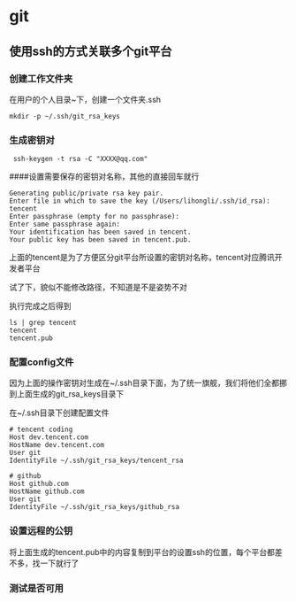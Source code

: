 # git

## 使用ssh的方式关联多个git平台

### 创建工作文件夹

在用户的个人目录~下，创建一个文件夹.ssh

```shell
mkdir -p ~/.ssh/git_rsa_keys
```

### 生成密钥对
```shell
 ssh-keygen -t rsa -C "XXXX@qq.com"
```

####设置需要保存的密钥对名称，其他的直接回车就行

```shell
Generating public/private rsa key pair.
Enter file in which to save the key (/Users/lihongli/.ssh/id_rsa): tencent
Enter passphrase (empty for no passphrase):
Enter same passphrase again:
Your identification has been saved in tencent.
Your public key has been saved in tencent.pub.
```

上面的tencent是为了方便区分git平台所设置的密钥对名称，tencent对应腾讯开发者平台

试了下，貌似不能修改路径，不知道是不是姿势不对

执行完成之后得到

```shell
ls | grep tencent
tencent
tencent.pub
```

### 配置config文件

因为上面的操作密钥对生成在~/.ssh目录下面，为了统一旗舰，我们将他们全都挪到上面生成的git_rsa_keys目录下

在~/.ssh目录下创建配置文件

```shell
# tencent coding
Host dev.tencent.com
HostName dev.tencent.com
User git
IdentityFile ~/.ssh/git_rsa_keys/tencent_rsa

# github
Host github.com
HostName github.com
User git
IdentityFile ~/.ssh/git_rsa_keys/github_rsa
```

### 设置远程的公钥

将上面生成的tencent.pub中的内容复制到平台的设置ssh的位置，每个平台都差不多，找一下就行了

### 测试是否可用



